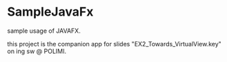 # SampleJavaFx
sample usage of JAVAFX.

this project is the companion app for slides  "EX2_Towards_VirtualView.key" on ing sw @ POLIMI.


